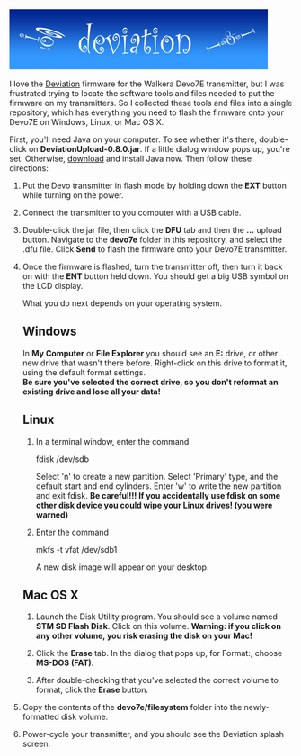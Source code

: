 <img src="devi.png">

I love the [Deviation](https://www.deviationtx.com/) 
firmware for the Walkera Devo7E transmitter, but I was frustrated trying to locate the software tools
and files needed to put the firmware on my transmitters. So I collected these
tools and files into a single repository, which has everything you need to
flash the firmware onto your Devo7E on Windows, Linux, or Mac OS X.

First, you'll need Java on your computer. To see whether it's there, double-click on <b>DeviationUpload-0.8.0.jar</b>.
If a little dialog window pops up, you're set.  Otherwise, <a href="https://java.com/en/">download</a> and install 
Java now.  Then follow these directions:

<ol>
<p><li> Put the Devo transmitter in flash mode by holding down the <b>EXT</b> button while turning on the power.

<p><li> Connect the transmitter to you computer with a USB cable.

<p><li> Double-click the jar file, then click the <b>DFU</b> tab and then the <b>...</b> upload button.  Navigate to 
the <b>devo7e</b> folder in this repository, and select the .dfu file.  Click <b>Send</b> to flash the firmware onto
your Devo7E transmitter.

<p><li> Once the firmware is flashed, turn the transmitter off, then turn it back on with the <b>ENT</b> button held down.
You should get a big USB symbol on the LCD display.

What you do next depends on your operating system.  

<h2>Windows</h2>

In <b>My Computer</b> or <b>File Explorer</b> you should see an <b>E:</b> drive, or other new drive that
wasn't there before. Right-click on this drive to format it, using the default format settings.  
<b> Be sure you've selected the correct drive, so you don't reformat an existing drive and lose all your data!</b>

<h2>Linux</h2>

<ol>

<p><li> In a terminal window, enter the command

  fdisk /dev/sdb

Select 'n' to create a new partition. Select 'Primary' type, and the default
start and end cylinders. Enter 'w' to write the new partition and exit fdisk.
<b>Be careful!!! If you accidentally use fdisk on some other disk device you
could wipe your Linux drives! (you were warned)</b>

<p><li> Enter the command 

  mkfs -t vfat /dev/sdb1

A new disk image will appear on your desktop.

</ol>

<h2>Mac OS X</h2>

<ol>
<li> Launch the Disk Utility program.  You should see a volume named <b>STM SD Flash Disk</b>.  Click on this volume.
<b>Warning: if you click on any other volume, you risk erasing the disk on your Mac!</b>
<p><li>Click the <b>Erase</b> tab.  In the dialog that pops up, for Format:, choose <b>MS-DOS (FAT)</b>.  
<p><li>After double-checking that you've selected the correct volume to format, click the <b>Erase</b> button.
<p>
</ol>

<p><li>Copy the contents of the <b>devo7e/filesystem</b> folder into the newly-formatted disk volume.
<p><li> Power-cycle your transmitter, and you should see the Deviation splash screen.
</ol>
